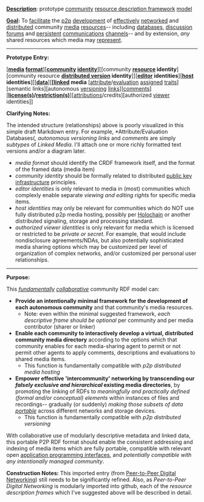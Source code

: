 **[Description](https://github.com/gcassel/Modular-Organization-Terminology/blob/master/terms/describe.md)**:  prototype [community](https://github.com/gcassel/Modular-Organization-Terminology/blob/master/terms/community.md) [resource description framework](https://github.com/gcassel/Modular-Organization-Terminology/blob/master/compound-terms/RDF.md) [model](https://github.com/gcassel/Modular-Organization-Terminology/blob/master/terms/model.md)  

**[Goal](https://github.com/gcassel/Modular-Organization-Terminology/blob/master/terms/goal.md):**  To [facilitate](https://github.com/gcassel/Modular-Organization-Terminology/blob/master/terms/facilitate.md) the [p2p](https://github.com/gcassel/Modular-Organization-Terminology/blob/master/compound-terms/P2P.md) [development](https://github.com/gcassel/Modular-Organization-Terminology/blob/master/terms/develop.md) of [effectively](https://github.com/gcassel/Modular-Organization-Terminology/blob/master/terms/effective.md) [networked](https://github.com/gcassel/Modular-Organization-Terminology/blob/master/terms/network.md) and [distributed](https://github.com/gcassel/Modular-Organization-Terminology/blob/master/terms/distribute.md) community [media](https://github.com/gcassel/Modular-Organization-Terminology/blob/master/terms/media.md) [resources](https://github.com/gcassel/Modular-Organization-Terminology/blob/master/terms/resource.md)-- including [databases](https://github.com/gcassel/Modular-Organization-Terminology/blob/master/terms/database.md), [discussion](https://github.com/gcassel/Modular-Organization-Terminology/blob/master/terms/discussion.md) [forums](https://github.com/gcassel/Modular-Organization-Terminology/blob/master/terms/forum.md) and [persistent](https://github.com/gcassel/Modular-Organization-Terminology/blob/master/terms/persist.md) [communications](https://github.com/gcassel/Modular-Organization-Terminology/blob/master/terms/communication.md) [channels](https://github.com/gcassel/Modular-Organization-Terminology/blob/master/terms/channel.md)-- and by extension, *any* shared resources which media may [represent](https://github.com/gcassel/Modular-Organization-Terminology/blob/master/terms/representation.md).

------------------

**Prototype Entry:**

[**[media](https://github.com/gcassel/Modular-Organization-Terminology/blob/master/terms/media.md) [format](https://github.com/gcassel/Modular-Organization-Terminology/blob/master/terms/format.md)**][**[community](https://github.com/gcassel/Modular-Organization-Terminology/blob/master/terms/community.md) [identity](https://github.com/gcassel/Modular-Organization-Terminology/blob/master/terms/identity.md)**][[community **[resource](https://github.com/gcassel/Modular-Organization-Terminology/blob/master/terms/resource.md) identity**][community resource **[distributed version](https://github.com/gcassel/Modular-Organization-Terminology/blob/master/compound-terms/distributed-version-control.md) identity**]][**[editor](https://github.com/gcassel/Modular-Organization-Terminology/blob/master/terms/editor.md) identities**][**[host](https://github.com/gcassel/Modular-Organization-Terminology/blob/master/terms/host.md) identities**][[**[data](https://github.com/gcassel/Modular-Organization-Terminology/blob/master/terms/data.md)**][**[[linked](https://github.com/gcassel/Modular-Organization-Terminology/blob/master/terms/link.md) media** [[attribute](https://github.com/gcassel/Modular-Organization-Terminology/blob/master/terms/attribute.md)/[evaluation](https://github.com/gcassel/Modular-Organization-Terminology/blob/master/terms/evaluate.md) [assigned](https://github.com/gcassel/Modular-Organization-Terminology/blob/master/terms/assign.md) [traits](https://github.com/gcassel/Modular-Organization-Terminology/blob/master/terms/trait.md)][semantic links][autonomous [versioning](https://github.com/gcassel/Modular-Organization-Terminology/blob/master/terms/version.md) [links](https://github.com/gcassel/Modular-Organization-Terminology/blob/master/terms/link.md)][[comments](https://github.com/gcassel/Modular-Organization-Terminology/blob/master/terms/comment.md)][**[license(s)](https://github.com/gcassel/Modular-Organization-Terminology/blob/master/terms/license.md)/[restriction(s)](https://github.com/gcassel/Modular-Organization-Terminology/blob/master/terms/restriction.md)**][[attributions](https://github.com/gcassel/Modular-Organization-Terminology/blob/master/terms/attribution.md)/credits][authorized [viewer](https://github.com/gcassel/Modular-Organization-Terminology/blob/master/terms/view.md) identities]]


**Clarifying Notes:**

The intended structure (relationships) above is poorly visualized in this simple draft Markdown entry.   For example, *Attribute/Evaluation Databases(, *autonomous versioning links* and *comments* are simply *subtypes* of *Linked Media*.  I'll attach one or more richly formatted text versions and/or a diagram later.

* *media format* should identify the CRDF framework itself, and the format of the framed data (media item)
* *community identity* should be formally related to distributed [public key infrastructure](https://en.wikipedia.org/wiki/Public_key_infrastructure) principles.
* *editor identities* is only relevant to media in (most) communities which complexly enable separate *viewing and editing rights* for specific media items.
* *host identities* may only be relevant for communities which do NOT use fully distributed p2p media hosting, possibly per [Holochain](https://holochain.org/) or another distributed signaling, storage and processing standard.
* *authorized viewer identities* is only relevant for media which is licensed or restricted to be *private or secret*.   For example, that would include nondisclosure agreements/NDAs, but also potentially sophisticated media sharing options which may be customized per level of organization of complex networks, and/or customized per personal user relationships.
------------------

**Purpose:** 

This *[fundamentally](https://github.com/gcassel/Modular-Organization-Terminology/blob/master/terms/base.md) [collaborative](https://github.com/gcassel/Modular-Organization-Terminology/blob/master/terms/collaboration.md)* community RDF model can:
 
* **Provide an intentionally minimal framework for the development of each autonomous community** and that community's media resources.
   * Note: even within the minimal suggested framework, *each descriptive frame should be optional* per community and per media contributor (sharer or linker)  
* **Enable each community to interactively develop a virtual, distributed community media directory** according to the options which that community enables for each media-sharing agent to permit or not permit other agents to apply comments, descriptions and evaluations to shared media items.
   * This function is fundamentally compatible with *p2p distributed media hosting*
* **Empower effective 'intercommunity' networking by transcending our *falsely exclusive and hierarchical* existing media directories**, by promoting the linking of RDFs to *meaningfully and practically defined (formal and/or conceptual) elements* within instances of files and recordings-- gradually (or suddenly) *making those subsets of data [portable](https://github.com/gcassel/Modular-Organization-Terminology/blob/master/terms/portable.md)* across different networks and storage devices.
   * This function is fundamentally compatible with *p2p distributed versioning*

With collaborative use of modularly descriptive metadata and linked data, this portable P2P RDF format should enable the consistent addressing and indexing of media items which are fully portable, compatible with relevant open [application programming interfaces](https://github.com/gcassel/Modular-Organization-Terminology/blob/master/compound-terms/API.md), and *potentially compatible with any intentionally managed community*.

**Construction Notes:**  This imported entry (from [Peer-to-Peer Digital Networking](https://docs.google.com/document/d/1O7tJQVMHETSoWRpYC9eYsqi58ELL0Euv6L6d21LC6m0/edit?usp=sharing)) still needs to be significantly refined.  Also, as *Peer-to-Peer Digital Networking* is modularly imported into github, each of the *resource description frames* which I've suggested above will be described in detail.
